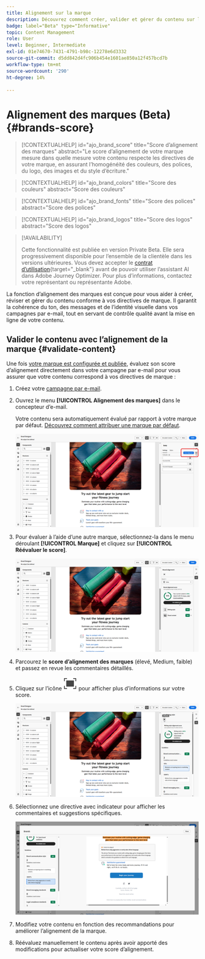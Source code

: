 ```yaml
---
title: Alignement sur la marque
description: Découvrez comment créer, valider et gérer du contenu sur la marque à l’aide du score de marque.
badge: label="Beta" type="Informative"
topic: Content Management
role: User
level: Beginner, Intermediate
exl-id: 01e74670-7431-4791-b98c-12278e6d3332
source-git-commit: d5dd842d4fc906b454e1601ae850a12f457bcd7b
workflow-type: tm+mt
source-wordcount: '290'
ht-degree: 14%

---
```


# Alignement des marques (Beta){#brands-score}

>[!CONTEXTUALHELP]
>id="ajo_brand_score"
>title="Score d’alignement des marques"
>abstract="Le score d’alignement de votre marque mesure dans quelle mesure votre contenu respecte les directives de votre marque, en assurant l’homogénéité des couleurs, des polices, du logo, des images et du style d’écriture."

>[!CONTEXTUALHELP]
>id="ajo_brand_colors"
>title="Score des couleurs"
>abstract="Score des couleurs"

>[!CONTEXTUALHELP]
>id="ajo_brand_fonts"
>title="Score des polices"
>abstract="Score des polices"

>[!CONTEXTUALHELP]
>id="ajo_brand_logos"
>title="Score des logos"
>abstract="Score des logos"

>[!AVAILABILITY]
>
>Cette fonctionnalité est publiée en version Private Beta. Elle sera progressivement disponible pour l’ensemble de la clientèle dans les versions ultérieures.
>Vous devez accepter le [contrat d’utilisation](https://www.adobe.com/fr/legal/licenses-terms/adobe-dx-gen-ai-user-guidelines.html){target="_blank"} avant de pouvoir utiliser l’assistant AI dans Adobe Journey Optimizer. Pour plus d’informations, contactez votre représentant ou représentante Adobe.

La fonction d’alignement des marques est conçue pour vous aider à créer, réviser et gérer du contenu conforme à vos directives de marque. Il garantit la cohérence du ton, des messages et de l’identité visuelle dans vos campagnes par e-mail, tout en servant de contrôle qualité avant la mise en ligne de votre contenu.

## Valider le contenu avec l’alignement de la marque {#validate-content}

Une fois [votre marque est configurée et publiée](brands.md), évaluez son score d’alignement directement dans votre campagne par e-mail pour vous assurer que votre contenu correspond à vos directives de marque :

1. Créez votre [campagne par e-mail](../campaigns/create-campaign.md).

1. Ouvrez le menu **[!UICONTROL Alignement des marques]** dans le concepteur d’e-mail.

   Votre contenu sera automatiquement évalué par rapport à votre marque par défaut. [Découvrez comment attribuer une marque par défaut](brands.md).

   ![](assets/brand-score-1.png)

1. Pour évaluer à l’aide d’une autre marque, sélectionnez-la dans le menu déroulant **[!UICONTROL Marque]** et cliquez sur **[!UICONTROL Réévaluer le score]**.

   ![](assets/brand-score-2.png)

1. Parcourez le **score d’alignement des marques** (élevé, Medium, faible) et passez en revue les commentaires détaillés.

1. Cliquez sur l’icône ![Texte secondaire de l’image de plongée](assets/do-not-localize/Smock_FullScreen_18_N.svg "Plein écran") pour afficher plus d’informations sur votre score.

   ![](assets/brand-score-3.png)

1. Sélectionnez une directive avec indicateur pour afficher les commentaires et suggestions spécifiques.

   ![](assets/brand-score-4.png)

1. Modifiez votre contenu en fonction des recommandations pour améliorer l’alignement de la marque.

1. Réévaluez manuellement le contenu après avoir apporté des modifications pour actualiser votre score d’alignement.
